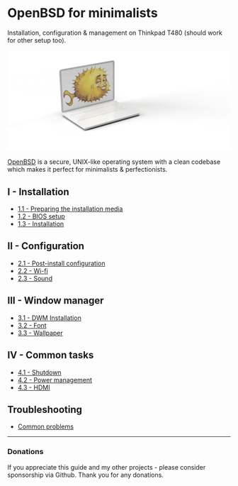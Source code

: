 # OpenBSD for minimalists 

Installation, configuration & management on Thinkpad T480 (should work for other setup too).

![](readme.png)

[OpenBSD](https://www.openbsd.org/) is a secure, UNIX-like operating system with a clean codebase which makes it perfect for minimalists & perfectionists.


## I - Installation

- [1.1 - Preparing the installation media](/installation/01-usb-stick.md)
- [1.2 - BIOS setup](/installation/02-bios-setup.md)
- [1.3 - Installation](/installation/03-installation.md)

## II - Configuration
- [2.1 - Post-install configuration](/configuration/01-post-install.md)
- [2.2 - Wi-fi](/configuration/02-wifi.md)
- [2.3 - Sound](/configuration/03-sound.md)

## III - Window manager
- [3.1 - DWM Installation](/dwm/01-dwm-installation.md)
- [3.2 - Font](/dwm/02-font.md)
- [3.3 - Wallpaper](/dwm/03-wallpaper.md)

## IV - Common tasks
- [4.1 - Shutdown](/tasks/01-shutdown.md)
- [4.2 - Power management](/tasks/02-power-management.md)
- [4.3 - HDMI](/tasks/03-hdmi.md)

## Troubleshooting
- [Common problems](/troubleshooting/01-common-problems.md)
 
---

### Donations

If you appreciate this guide and my other projects - please consider sponsorship via Github. Thank you for any donations.